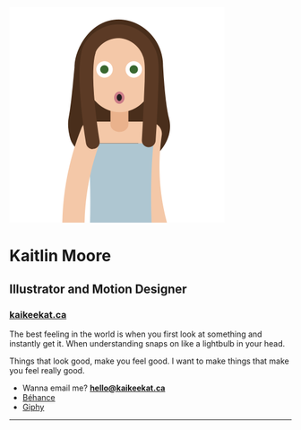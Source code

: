 ![It's me, Kait!](images/characterme.svg)
# Kaitlin Moore
## Illustrator and Motion Designer
### [kaikeekat.ca](http://kaikeekat.ca)

The best feeling in the world is when you first look at something and instantly get it. When understanding snaps on like a lightbulb in your head.

Things that look good, make you feel good.
I want to make things that make you feel really good.


- Wanna email me? **[hello@kaikeekat.ca](mailto:hello@kaikeekat.ca)**
- [Béhance](https://www.behance.net/kaikeekat)
- [Giphy](https://giphy.com/channel/kaikeekat)

---
